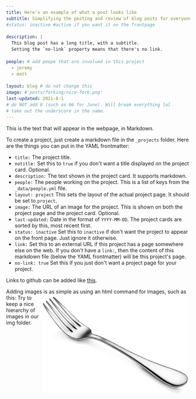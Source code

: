 ```yaml
---
title: Here's an example of what a post looks like
subtitle: Simplifying the posting and review of blog posts for everyone
#status: inactive #active if you want it on the frontpage

description: |
  This blog post has a long title, with a subtitle.
  Setting the `no-link` property means that there's no link.

people: # add peope that are involved in this project
  - jeremy
  - matt

layout: blog # do not change this
image: #'posts/forking/nice-fork.png'
last-updated: 2021-8-1
# do NOT add 0 (such as 06 for June). Will break everything lol
# take out the underscore in the name.
---
```


This is the text that will appear in the webpage, in Markdown.

To create a project, just create a markdown file in the `_projects` folder. Here are the things you can put in the YAML frontmatter:

- `title:` The project title.
- `notitle:` Set this to `true` if you don't want a title displayed on the project card. Optional.
- `description:` The text shown in the project card. It supports markdown.
- `people:` The people working on the project. This is a list of keys from the `_data/people.yml` file.
- `layout: project` This sets the layout of the actual project page. It should be set to `project`.
- `image:` The URL of an image for the project. This is shown on both the project page and the project card. Optional.
- `last-updated:` Date in the format of `YYYY-MM-DD`. The project cards are sorted by this, most recent first.
- `status: inactive` Set this to `inactive` if don't want the project to appear on the front page. Just ignore it otherwise.
- `link:` Set this to an external URL if this project has a page somewhere else on the web. If you don't have a `link:`, then the content of this markdown file (below the YAML frontmatter) will be this project's page.
- `no-link: true` Set this if you just don't want a project page for your project.

Links to github can be added like
[this](https://github.com/uoftbiophysics/).

Adding images is as simple as using an html command for images, such as this: <img src="/img/posts/forking/nice-fork.jpg" alt="idp" width="400px" align="right" style="padding:5px;">
Try to keep a nice hierarchy of images in our img folder.
